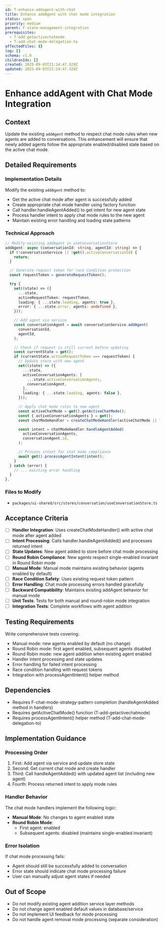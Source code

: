 ```yaml
---
id: T-enhance-addagent-with-chat
title: Enhance addAgent with chat mode integration
status: open
priority: medium
parent: F-state-management-integration
prerequisites:
  - T-add-getactivechatmode
  - T-add-chat-mode-delegation-to
affectedFiles: {}
log: []
schema: v1.0
childrenIds: []
created: 2025-09-03T21:14:47.529Z
updated: 2025-09-03T21:14:47.529Z
---
```


# Enhance addAgent with Chat Mode Integration

## Context

Update the existing `addAgent` method to respect chat mode rules when new agents are added to conversations. This enhancement will ensure that newly added agents follow the appropriate enabled/disabled state based on the active chat mode.

## Detailed Requirements

### Implementation Details

Modify the existing `addAgent` method to:

- Get the active chat mode after agent is successfully added
- Create appropriate chat mode handler using factory function
- Call handler.handleAgentAdded() to get intent for new agent state
- Process handler intent to apply chat mode rules to the new agent
- Maintain existing error handling and loading state patterns

### Technical Approach

```typescript
// Modify existing addAgent in useConversationStore
addAgent: async (conversationId: string, agentId: string) => {
  if (!conversationService || !get().activeConversationId) {
    return;
  }

  // Generate request token for race condition protection
  const requestToken = generateRequestToken();

  try {
    set((state) => ({
      ...state,
      activeRequestToken: requestToken,
      loading: { ...state.loading, agents: true },
      error: { ...state.error, agents: undefined },
    }));

    // Add agent via service
    const conversationAgent = await conversationService.addAgent(
      conversationId,
      agentId,
    );

    // Check if request is still current before updating
    const currentState = get();
    if (currentState.activeRequestToken === requestToken) {
      // Update store with new agent
      set((state) => ({
        ...state,
        activeConversationAgents: [
          ...state.activeConversationAgents,
          conversationAgent,
        ],
        loading: { ...state.loading, agents: false },
      }));

      // Apply chat mode rules to new agent
      const activeChatMode = get().getActiveChatMode();
      const { activeConversationAgents } = get();
      const chatModeHandler = createChatModeHandler(activeChatMode || "manual");

      const intent = chatModeHandler.handleAgentAdded(
        activeConversationAgents,
        conversationAgent.id,
      );

      // Process intent for chat mode compliance
      await get().processAgentIntent(intent);
    }
  } catch (error) {
    // ... existing error handling
  }
},
```

### Files to Modify

- `packages/ui-shared/src/stores/conversation/useConversationStore.ts`

## Acceptance Criteria

- [ ] **Handler Integration**: Uses createChatModeHandler() with active chat mode after agent added
- [ ] **Intent Processing**: Calls handler.handleAgentAdded() and processes returned intent
- [ ] **State Updates**: New agent added to store before chat mode processing
- [ ] **Round Robin Compliance**: New agents respect single-enabled invariant in Round Robin mode
- [ ] **Manual Mode**: Manual mode maintains existing behavior (agents enabled by default)
- [ ] **Race Condition Safety**: Uses existing request token pattern
- [ ] **Error Handling**: Chat mode processing errors handled gracefully
- [ ] **Backward Compatibility**: Maintains existing addAgent behavior for manual mode
- [ ] **Unit Tests**: Tests for both manual and round-robin mode integration
- [ ] **Integration Tests**: Complete workflows with agent addition

## Testing Requirements

Write comprehensive tests covering:

- Manual mode: new agents enabled by default (no change)
- Round Robin mode: first agent enabled, subsequent agents disabled
- Round Robin mode: new agent addition when existing agent enabled
- Handler intent processing and state updates
- Error handling for failed intent processing
- Race condition handling with request tokens
- Integration with processAgentIntent() helper method

## Dependencies

- Requires F-chat-mode-strategy-pattern completion (handleAgentAdded method in handlers)
- Requires getActiveChatMode() function (T-add-getactivechatmode)
- Requires processAgentIntent() helper method (T-add-chat-mode-delegation-to)

## Implementation Guidance

### Processing Order

1. First: Add agent via service and update store state
2. Second: Get current chat mode and create handler
3. Third: Call handleAgentAdded() with updated agent list (including new agent)
4. Fourth: Process returned intent to apply mode rules

### Handler Behavior

The chat mode handlers implement the following logic:

- **Manual Mode**: No changes to agent enabled state
- **Round Robin Mode**:
  - First agent: enabled
  - Subsequent agents: disabled (maintains single-enabled invariant)

### Error Isolation

If chat mode processing fails:

- Agent should still be successfully added to conversation
- Error state should indicate chat mode processing failure
- User can manually adjust agent states if needed

## Out of Scope

- Do not modify existing agent addition service layer methods
- Do not change agent enabled default values in database/service
- Do not implement UI feedback for mode processing
- Do not handle agent removal mode processing (separate consideration)
